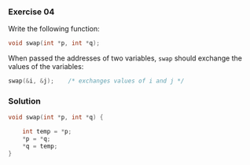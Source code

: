 ### Exercise 04

Write the following function:

```c
void swap(int *p, int *q);
```

When passed the addresses of two variables, `swap` should exchange the values of
the variables:

```c
swap(&i, &j);    /* exchanges values of i and j */
```

### Solution

```c
void swap(int *p, int *q) {

    int temp = *p;
    *p = *q;
    *q = temp;
}
```
